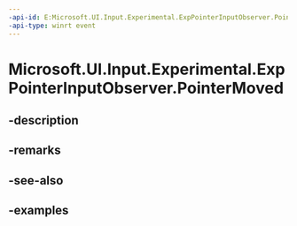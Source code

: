 ```yaml
---
-api-id: E:Microsoft.UI.Input.Experimental.ExpPointerInputObserver.PointerMoved
-api-type: winrt event
---
```


# Microsoft.UI.Input.Experimental.ExpPointerInputObserver.PointerMoved

<!--
public event Windows.Foundation.TypedEventHandler<Microsoft.UI.Input.Experimental.ExpPointerInputObserver,Microsoft.UI.Input.Experimental.ExpPointerEventArgs> PointerMoved;
-->


## -description

## -remarks

## -see-also

## -examples



